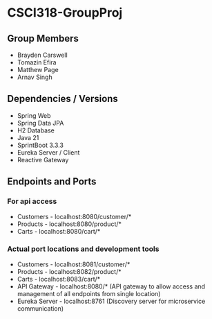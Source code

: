 # CSCI318-GroupProj

## Group Members
* Brayden Carswell
* Tomazin Efira
* Matthew Page
* Arnav Singh

## Dependencies / Versions
* Spring Web
* Spring Data JPA
* H2 Database
* Java 21
* SprintBoot 3.3.3
* Eureka Server / Client
* Reactive Gateway


## Endpoints and Ports
### For api access
* Customers - localhost:8080/customer/*
* Products - localhost:8080/product/*
* Carts - localhost:8080/cart/*
### Actual port locations and development tools
* Customers - localhost:8081/customer/*
* Products - localhost:8082/product/*
* Carts - localhost:8083/cart/*
* API Gateway - localhost:8080/* (API gateway to allow access and management of all endpoints from single location)
* Eureka Server - localhost:8761 (Discovery server for microservice communication)